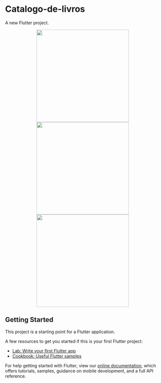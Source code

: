 # Catalogo-de-livros

A new Flutter project.

<p align="center">
  <img src="https://github.com/RuanCarreiroGomes/Catalogo-de-livros/blob/main/Book%20Catalog/GIF-210511_114922.gif" width="300">
  <img src="https://github.com/RuanCarreiroGomes/Catalogo-de-livros/blob/main/Book%20Catalog/GIF-210511_114537.gif" width="300">
  <img src="https://github.com/RuanCarreiroGomes/Catalogo-de-livros/blob/main/Book%20Catalog/GIF-210511_114124.gif" width="300">
</p>

## Getting Started

This project is a starting point for a Flutter application.

A few resources to get you started if this is your first Flutter project:

- [Lab: Write your first Flutter app](https://flutter.dev/docs/get-started/codelab)
- [Cookbook: Useful Flutter samples](https://flutter.dev/docs/cookbook)

For help getting started with Flutter, view our
[online documentation](https://flutter.dev/docs), which offers tutorials,
samples, guidance on mobile development, and a full API reference.
